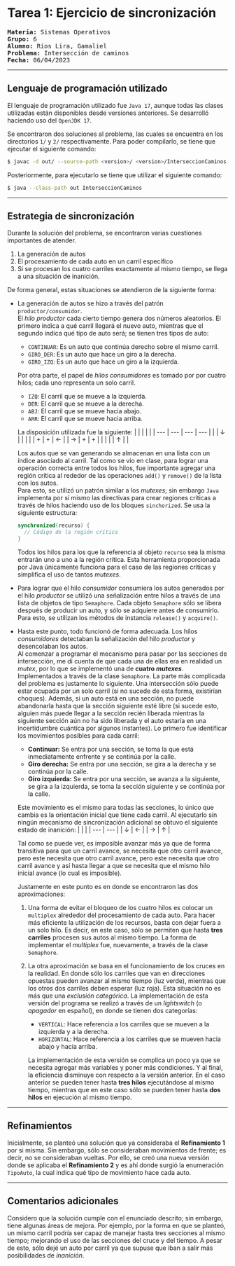 # **Tarea 1:** Ejercicio de sincronización

<pre>
<b>Materia:</b> Sistemas Operativos
<b>Grupo:</b> 6
<b>Alumno:</b> Ríos Lira, Gamaliel
<b>Problema:</b> Intersección de caminos
<b>Fecha:</b> 06/04/2023
</pre>

***

## Lenguaje de programación utilizado

El lenguaje de programación utilizado fue `Java 17`, aunque todas las clases 
utilizadas están disponibles desde versiones anteriores. Se desarrolló 
haciendo uso del `OpenJDK 17`.

Se encontraron dos soluciones al problema, las cuales se encuentra en los 
directorios `1/` y `2/` respectivamente. Para poder compilarlo, se tiene que 
ejecutar el siguiente comando:
```bash
$ javac -d out/ --source-path <version>/ <version>/InterseccionCaminos.java
```
Posteriormente, para ejecutarlo se tiene que utilizar el siguiente comando:
```bash
$ java --class-path out InterseccionCaminos
```

---

## Estrategia de sincronización
Durante la solución del problema, se encontraron varias cuestiones importantes 
de atender.
1. La generación de autos
2. El procesamiento de cada auto en un carril específico
3. Si se procesan los cuatro carriles exactamente al mismo tiempo, se llega a 
   una situación de inanición.

De forma general, estas situaciones se atendieron de la siguiente forma:
- La generación de autos se hizo a través del patrón `productor/consumidor`.  
  El _hilo productor_ cada cierto tiempo genera dos números aleatorios. El 
  primero indica a qué carril llegará el nuevo auto, mientras que el segundo 
  indica qué tipo de auto será; se tienen tres tipos de auto:
  - `CONTINUAR`: Es un auto que continúa derecho sobre el mismo carril.
  - `GIRO_DER`: Es un auto que hace un giro a la derecha.
  - `GIRO_IZQ`: Es un auto que hace un giro a la izquierda.

  Por otra parte, el papel de _hilos consumidores_ es tomado por por cuatro 
  hilos; cada uno representa un solo carril.
  - `IZQ`: El carril que se mueve a la izquierda.
  - `DER`: El carril que se mueve a la derecha.
  - `ABJ`: El carril que se mueve hacia abajo.
  - `ARR`: El carril que se mueve hacia arriba.
  
  La disposición utilizada fue la siguiente:
    | <!-- -->| <!-- -->| <!-- -->| <!-- -->|
    | --- | --- | --- | --- |
    |     |  ↓  |     |     |
    |     |  +  |  +  |  ←  |
    |  →  |  +  |  +  |     |
    |     |     |  ↑  |     |

  Los autos que se van generando se almacenan en una lista con un índice 
  asociado al carril. Tal como se vio en clase, para lograr una operación 
  correcta entre todos los hilos, fue importante agregar una región crítica al 
  rededor de las operaciones `add()` y `remove()` de la lista con los autos.  
  Para esto, se utilizó un patrón similar a los _mutexes_; sin embargo `Java` 
  implementa por sí mismo las directivas para crear regiones críticas a través 
  de hilos haciendo uso de los bloques `sinchorized`. Se usa la siguiente 
  estructura:
  ```java
  synchronized(recurso) {
    // Código de la región crítica
  }
  ```

  Todos los hilos para los que la referencia al objeto `recurso` sea la misma 
  entrarán uno a uno a la región crítica. Esta herramienta proporcionada por 
  Java únicamente funciona para el caso de las regiones críticas y simplifica 
  el uso de tantos _mutexes_.
- Para lograr que el hilo _consumidor_ consumiera los autos generados por el 
  hilo _productor_ se utilizó una señalización entre hilos a través de una 
  lista de objetos de tipo `Semaphore`. Cada objeto `Semaphore` sólo se libera 
  después de producir un auto, y sólo se adquiere antes de consumirlo. Para 
  esto, se utilizan los  métodos de instancia `release()` y `acquire()`.
- Hasta este punto, todo funcionó de forma adecuada. Los hilos _consumidores_ 
  detectaban la señalización del hilo _productor_ y desencolaban los autos.  
  Al comenzar a programar el mecanismo para pasar por las secciones de 
  intersección, me di cuenta de que cada una de ellas era en realidad un 
  _mutex_, por lo que se implementó una de **cuatro _mutexes_**. Implementados 
  a través de la clase `Semaphore`. La parte más complicada del problema es 
  justamente lo siguiente. Una intersección sólo puede estar ocupada por un 
  solo carril (si no sucede de esta forma, existirían choques). Además, si un 
  auto está en una sección, no puede abandonarla hasta que la sección 
  siguiente esté libre (si sucede esto, alguien más puede llegar a la sección 
  recién liberada mientras la siguiente sección aún no ha sido liberada y el 
  auto estaría en una incertidumbre cuántica por algunos instantes). Lo 
  primero fue identificar los movimientos posibles para cada carril:
  - **Continuar:** Se entra por una sección, se toma la que está 
    inmediatamente enfrente y se continúa por la calle.
  - **Giro derecha:** Se entra por una sección, se gira a la derecha y se 
    continúa por la calle.
  - **Giro izquierda:** Se entra por una sección, se avanza a la siguiente, se 
    gira a la izquierda, se toma la sección siguiente y se continúa por la 
    calle.

  Este movimiento es el mismo para todas las secciones, lo único que cambia 
  es la orientación inicial que tiene cada carril. Al ejecutarlo sin ningún 
  mecanismo de sincronización adicional se obtuvo el siguiente estado de 
  inanición:
    | <!-- -->| <!-- -->|
    | --- | --- |
    |  ↓  |  ←  |
    |  →  |  ↑  |

  Tal como se puede ver, es imposible avanzar más ya que de forma transitiva 
  para que un carril avance, se necesita que otro carril avance, pero este 
  necesita que otro carril avance, pero este necesita que otro carril avance y 
  así hasta llegar a que se necesita que el mismo hilo inicial avance (lo cual 
  es imposible).

  Justamente en este punto es en donde se encontraron las dos aproximaciones:
  1. Una forma de evitar el bloqueo de los cuatro hilos es colocar un 
     `multiplex` alrededor del procesamiento de cada auto. Para hacer más 
     eficiente la utilización de los recursos, basta con dejar fuera a un solo 
     hilo. Es decir, en este caso, sólo se permiten que hasta **tres 
     carriles** procesen sus autos al mismo tiempo. La forma de implementar el 
     _multiplex_ fue, nuevamente, a través de la clase `Semaphore`.
  2. La otra aproximación se basa en el funcionamiento de los cruces en la 
     realidad. En donde sólo los carriles que van en direcciones opuestas 
     pueden avanzar al mismo tiempo (luz verde), mientras que los otros dos 
     carriles deben esperar (luz roja). Esta situación no es más que una 
     _exclusión categórica_. La implementación de esta versión del programa se 
     realizó a través de un _lightswitch_ (o _apagador_ en español), en donde 
     se tienen dos categorías:
     - `VERTICAL`: Hace referencia a los carriles que se mueven a la izquierda 
       y a la derecha.
     - `HORIZONTAL`: Hace referencia a los carriles que se mueven hacia abajo 
       y hacia arriba.

      La implementación de esta versión se complica un poco ya que se necesita 
      agregar más variables y poner más condiciones. Y al final, la eficiencia 
      disminuye con respecto a la versión anterior. En el caso anterior se 
      pueden tener hasta **tres hilos** ejecutándose al mismo tiempo, mientras 
      que en este caso sólo se pueden tener hasta **dos hilos** en ejecución 
      al mismo tiempo.

***
## Refinamientos
Inicialmente, se planteó una solución que ya consideraba el **Refinamiento 1** 
por si misma. Sin embargo, sólo se consideraban movimientos de frente; es 
decir, no se consideraban vueltas. Por ello, se creó una nueva versión donde 
se aplicaba el **Refinamiento 2** y es ahí donde surgió la enumeración 
`TipoAuto`, la cual indica qué tipo de movimiento hace cada auto.

***
## Comentarios adicionales
Considero que la solución cumple con el enunciado descrito; sin embargo, tiene 
algunas áreas de mejora. Por ejemplo, por la forma en que se planteó, un mismo 
carril podría ser capaz de manejar hasta tres secciones al mismo tiempo;
mejorando el uso de las secciones del cruce y del tiempo. A pesar de esto, 
sólo dejé un auto por carril ya que supuse que iban a salir más posibilidades 
de _inanición_.
